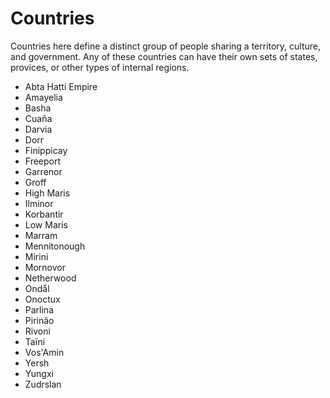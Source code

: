 # Countries

Countries here define a distinct group of people sharing a territory, culture, and government. Any of these countries can have their own sets of states, provices, or other types of internal regions.

* Abta Hatti Empire
* Amayelia
* Basha
* Cuaña
* Darvia
* Dorr
* Finippicay
* Freeport
* Garrenor
* Groff
* High Maris
* Ilminor
* Korbantir
* Low Maris
* Marram
* Mennitonough
* Mirini
* Mornovor
* Netherwood
* Ondål
* Onoctux
* Parlina
* Pirinão
* Rivoni
* Taïni
* Vos'Amin
* Yersh
* Yungxi
* Zudrslan
